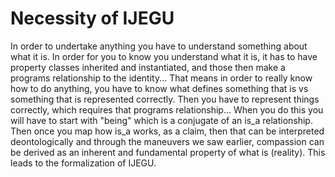 # Necessity of IJEGU

In order to undertake anything you have to understand something about what it is. In order for you to know you understand what it is, it has to have property classes inherited and instantiated, and those then make a programs relationship to the identity... That means in order to really know how to do anything, you have to know what defines something that is vs something that is represented correctly. Then you have to represent things correctly, which requires that programs relationship... When you do this you will have to start with "being" which is a conjugate of an is_a relationship. Then once you map how is_a works, as a claim, then that can be interpreted deontologically and through the maneuvers we saw earlier, compassion can be derived as an inherent and fundamental property of what is (reality). This leads to the formalization of IJEGU.
